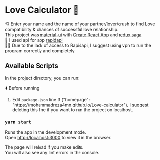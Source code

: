 # Love Calculator :revolving_hearts: <br/>
:cupid: Enter your name and the name of your partner/lover/crush to find Love compatibility & chances of successful love relationship. <br />
This project was [material-ui](https://material-ui.com) with [Create React App](https://github.com/facebook/create-react-app) and [redux saga](https://redux-saga.js.org) <br/>
:satellite: I used api for app [rapidapi](https://rapidapi.com/) <br/>
:man_facepalming: Due to the lack of access to Rapidapi, I suggest using vpn to run the program correctly and completely

## Available Scripts

In the project directory, you can run:<br />

:arrow_down: Before running:<br />
1. Edit `package.json` line 3 ("homepage": "https://mohammadreza4mn.github.io/Love-calculator"), I suggest deleting this line if you want to run the project on localhost.

### `yarn start`

Runs the app in the development mode.\
Open [http://localhost:3000](http://localhost:3000) to view it in the browser.

The page will reload if you make edits.\
You will also see any lint errors in the console.
